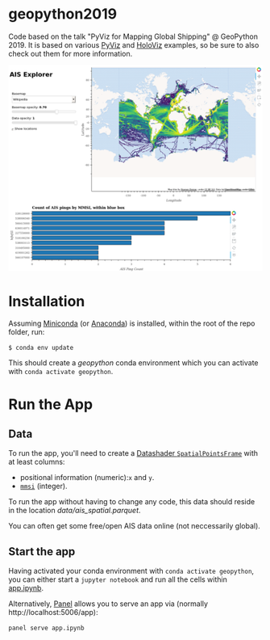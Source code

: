 # geopython2019

Code based on the talk "PyViz for Mapping Global Shipping" @ GeoPython 2019. It is based on various [PyViz](https://pyviz.org/) and [HoloViz](http://holoviz.org/) examples, so be sure to also check out them for more information.

![AIS Explorer App](app.png)

# Installation
Assuming [Miniconda](https://docs.conda.io/en/latest/miniconda.html) (or [Anaconda](https://www.anaconda.com/distribution/#download-section)) is installed, within the root of the repo folder, run:

```
$ conda env update
```

This should create a *geopython* conda environment which you can activate with `conda activate geopython`.

# Run the App
## Data
To run the app, you'll need to create a [Datashader `SpatialPointsFrame`](http://datashader.org/user_guide/2_Points.html) with at least columns:
- positional information (numeric):`x` and `y`. 
- [`mmsi`](https://en.wikipedia.org/wiki/Maritime_Mobile_Service_Identity) (integer).

To run the app without having to change any code, this data should reside in the location *data/ais_spatial.parquet*.

You can often get some free/open AIS data online (not neccessarily global).

## Start the app
Having activated your conda environment with `conda activate geopython`, you can either start a `jupyter notebook` and run all the cells within [app.ipynb](https://github.com/UKHO/geopython2019/app.ipynb).

Alternatively, [Panel](http://panel.pyviz.org/) allows you to serve an app via (normally http://localhost:5006/app):

```
panel serve app.ipynb
```
